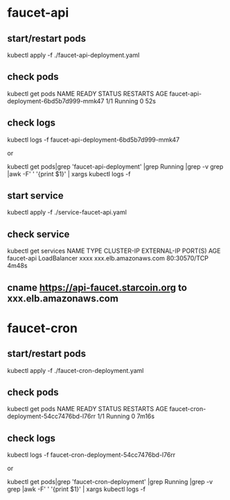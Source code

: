 # faucet-api

## start/restart pods

kubectl apply -f ./faucet-api-deployment.yaml

## check pods

kubectl get pods
NAME READY STATUS RESTARTS AGE
faucet-api-deployment-6bd5b7d999-mmk47 1/1 Running 0 52s

## check logs

kubectl logs -f faucet-api-deployment-6bd5b7d999-mmk47

or

kubectl get pods|grep 'faucet-api-deployment' |grep Running |grep -v grep |awk -F' ' '{print $1}' | xargs kubectl logs -f

## start service

kubectl apply -f ./service-faucet-api.yaml

## check service

kubectl get services
NAME TYPE CLUSTER-IP EXTERNAL-IP PORT(S) AGE
faucet-api LoadBalancer xxxx xxx.elb.amazonaws.com 80:30570/TCP 4m48s

## cname https://api-faucet.starcoin.org to xxx.elb.amazonaws.com

# faucet-cron

## start/restart pods

kubectl apply -f ./faucet-cron-deployment.yaml

## check pods

kubectl get pods
NAME READY STATUS RESTARTS AGE
faucet-cron-deployment-54cc7476bd-l76rr 1/1 Running 0 7m16s

## check logs

kubectl logs -f faucet-cron-deployment-54cc7476bd-l76rr

or

kubectl get pods|grep 'faucet-cron-deployment' |grep Running |grep -v grep |awk -F' ' '{print $1}' | xargs kubectl logs -f
